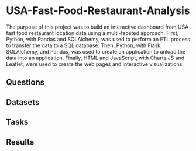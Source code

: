 # USA-Fast-Food-Restaurant-Analysis

The purpose of this project was to build an interactive dashboard from USA fast food restaurant location data using a multi-faceted approach. First, Python, with Pandas and SQLAlchemy, was used to perform an ETL process to transfer the data to a SQL database. Then, Python, with Flask, SQLAlchemy, and Pandas, was used to create an application to unload the data into an application. Finally, HTML and JavaScript, with Charts JS and Leaflet, were used to create the web pages and interactive visualizations.

## Questions



## Datasets



## Tasks



## Results

